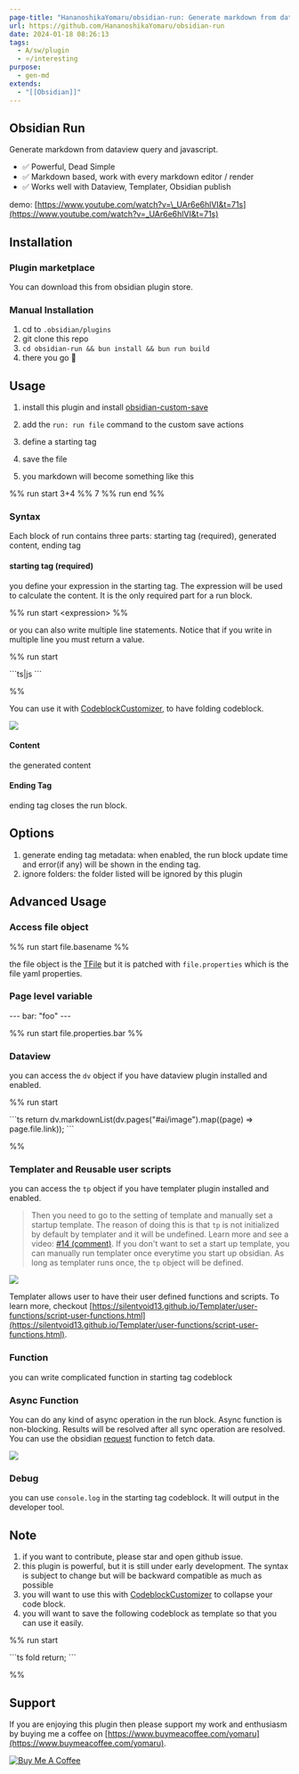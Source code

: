 ```yaml
---
page-title: "HananoshikaYomaru/obsidian-run: Generate markdown from dataview query and javascript."
url: https://github.com/HananoshikaYomaru/obsidian-run
date: 2024-01-18 08:26:13
tags:
  - A/sw/plugin
  - ⭐/interesting
purpose:
  - gen-md
extends:
  - "[[Obsidian]]"
---
```


## Obsidian Run

Generate markdown from dataview query and javascript.

-   ✅ Powerful, Dead Simple
-   ✅ Markdown based, work with every markdown editor / render
-   ✅ Works well with Dataview, Templater, Obsidian publish

demo: [https://www.youtube.com/watch?v=\_UAr6e6hlVI&t=71s](https://www.youtube.com/watch?v=_UAr6e6hlVI&t=71s)

## Installation

### Plugin marketplace

You can download this from obsidian plugin store.

### Manual Installation

1.  cd to `.obsidian/plugins`
2.  git clone this repo
3.  `cd obsidian-run && bun install && bun run build`
4.  there you go 🎉

## Usage

1.  install this plugin and install [obsidian-custom-save](https://github.com/HananoshikaYomaru/obsidian-custom-save)
2.  add the `run: run file` command to the custom save actions
3.  define a starting tag

2.  save the file
3.  you markdown will become something like this

%% run start
3+4
%%
7
%% run end %%

### Syntax

Each block of run contains three parts: starting tag (required), generated content, ending tag

#### starting tag (required)

you define your expression in the starting tag. The expression will be used to calculate the content. It is the only required part for a run block.

%% run start <expression\> %%

or you can also write multiple line statements. Notice that if you write in multiple line you must return a value.

%% run start

\`\`\`ts|js
<your expression in codeblock>
\`\`\`

%%

You can use it with [CodeblockCustomizer](https://github.com/mugiwara85/CodeblockCustomizer), to have folding codeblock.

[![](https://user-images.githubusercontent.com/43137033/272329457-d278a370-63d6-4dc2-a3f4-68767745ac92.png)](https://user-images.githubusercontent.com/43137033/272329457-d278a370-63d6-4dc2-a3f4-68767745ac92.png)

#### Content

the generated content

#### Ending Tag

ending tag closes the run block.

## Options

1.  generate ending tag metadata: when enabled, the run block update time and error(if any) will be shown in the ending tag.
2.  ignore folders: the folder listed will be ignored by this plugin

## Advanced Usage

### Access file object

%% run start file.basename %%

the file object is the [TFile](https://docs.obsidian.md/Reference/TypeScript+API/TFile/TFile) but it is patched with `file.properties` which is the file yaml properties.

### Page level variable

\---
bar: "foo"
\---

%% run start file.properties.bar %%

### Dataview

you can access the `dv` object if you have dataview plugin installed and enabled.

%% run start

\`\`\`ts
return dv.markdownList(dv.pages("#ai/image").map((page) \=> page.file.link));
\`\`\`

%%

### Templater and Reusable user scripts

you can access the `tp` object if you have templater plugin installed and enabled.

> Then you need to go to the setting of template and manually set a startup template. The reason of doing this is that `tp` is not initialized by default by templater and it will be undefined. Learn more and see a video: [#14 (comment)](https://github.com/HananoshikaYomaru/obsidian-run/issues/14#issuecomment-1749945619). If you don't want to set a start up template, you can manually run templater once everytime you start up obsidian. As long as templater runs once, the `tp` object will be defined.

[![](https://camo.githubusercontent.com/ec5b9b08c189d6fd80498e863b3eaf6c6d901532d186388e30f583c98635d01d/68747470733a2f2f73686172652e636c65616e73686f742e636f6d2f71775459464362792b)](https://camo.githubusercontent.com/ec5b9b08c189d6fd80498e863b3eaf6c6d901532d186388e30f583c98635d01d/68747470733a2f2f73686172652e636c65616e73686f742e636f6d2f71775459464362792b)

Templater allows user to have their user defined functions and scripts. To learn more, checkout [https://silentvoid13.github.io/Templater/user-functions/script-user-functions.html](https://silentvoid13.github.io/Templater/user-functions/script-user-functions.html).

### Function

you can write complicated function in starting tag codeblock

### Async Function

You can do any kind of async operation in the run block. Async function is non-blocking. Results will be resolved after all sync operation are resolved. You can use the obsidian [request](https://docs.obsidian.md/Reference/TypeScript+API/request) function to fetch data.

[![](https://camo.githubusercontent.com/0601dddb72ed4ff20494019d073a9a9d6a331cd724a7275828d3d7c650505d0e/68747470733a2f2f73686172652e636c65616e73686f742e636f6d2f383368516c7444422b)](https://camo.githubusercontent.com/0601dddb72ed4ff20494019d073a9a9d6a331cd724a7275828d3d7c650505d0e/68747470733a2f2f73686172652e636c65616e73686f742e636f6d2f383368516c7444422b)

### Debug

you can use `console.log` in the starting tag codeblock. It will output in the developer tool.

## Note

1.  if you want to contribute, please star and open github issue.
2.  this plugin is powerful, but it is still under early development. The syntax is subject to change but will be backward compatible as much as possible
3.  you will want to use this with [CodeblockCustomizer](https://github.com/mugiwara85/CodeblockCustomizer) to collapse your code block.
4.  you will want to save the following codeblock as template so that you can use it easily.

%% run start

\`\`\`ts fold
return;
\`\`\`

%%

## Support

If you are enjoying this plugin then please support my work and enthusiasm by buying me a coffee on [https://www.buymeacoffee.com/yomaru](https://www.buymeacoffee.com/yomaru).

[![Buy Me A Coffee](https://camo.githubusercontent.com/cace41b0afc90c68d0207e2bd809ee121f9ff4f72ac032e8ced972aee7adbb23/68747470733a2f2f63646e2e6275796d6561636f666665652e636f6d2f627574746f6e732f76322f64656661756c742d79656c6c6f772e706e67)](https://www.buymeacoffee.com/yomaru)